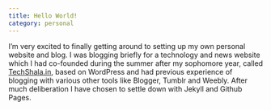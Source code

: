 ```yaml
---
title: Hello World!
category: personal
---
```


I’m very excited to finally getting around to setting up my own personal website and blog. I was blogging briefly for a technology and news website which I had co-founded during the summer after my sophomore year, called [TechShala.in](http://techshala.in), based on WordPress and had previous experience of blogging with various other tools like Blogger, Tumblr and Weebly. After much deliberation I have chosen to settle down with Jekyll and Github Pages.
